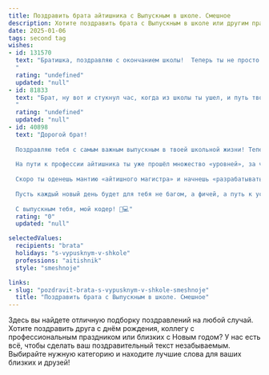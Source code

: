 ```yaml
---
title: Поздравить брата айтишника с Выпускным в школе. Смешное
description: Хотите поздравить брата с Выпускным в школе или другим праздником? Наш ИИ создаст незабываемое поздравление, а вы обязательно выделитесь среди других.  
date: 2025-01-06
tags: second tag
wishes:
- id: 131570
  text: "Братишка, поздравляю с окончанием школы!  Теперь ты не просто школьник, а почти настоящий айтишник – осталось только научиться спать меньше 8 часов в сутки и питаться одной лапшой быстрого приготовления.  Желаю тебе карьеры круче, чем у Билла Гейтса, багов поменьше, а зарплаты побольше! Пусть твой код всегда работает идеально (ну, почти всегда), а жизнь будет наполнена только  успехами и  весёлыми  багами!
  "
  rating: "undefined"
  updated: "null"
- id: 81833
  text: "Брат, ну вот и стукнул час, когда из школы ты ушел, и путь твой в мир большой открылся, а перед тобой - не учебник, а монитор! Поздравляю тебя с выходом в свет! Но помни, что \"айтишник\" - это не просто профессия, а стиль жизни, где кофе - главный напиток, а бессонные ночи - норма. Главное, чтобы не перепутать клавиатуру с клавиатурой. ;)
  "
  rating: "undefined"
  updated: "null"
- id: 40898
  text: "Дорогой брат!
  
  Поздравляю тебя с самым важным выпускным в твоей школьной жизни! Теперь, когда ты с гордостью держишь в руках аттестат, помни: это всего лишь одна из версий твоего будущего кода, и не забудь его обновлять!
  
  На пути к профессии айтишника ты уже прошёл множество «уровней», за что тебя можно смело напичкать звездами в «рейтинге знаний». Помни, что даже в мире программирования важно иногда оставлять место для ошибок — ведь без них не бывают классных шуток и интересных дебатов.
  
  Скоро ты оденешь мантию «айтишного магистра» и начнешь «разрабатывать» свою жизнь с нуля. Не забывай, что даже самые мощные алгоритмы иногда нуждаются в перезагрузке, так что выделяй время на отдых и забаву!
  
  Пусть каждый новый день будет для тебя не багом, а фичей, а путь к успеху — только «постоянной» переменной! Вперёд, к новым достижениям и, конечно же, к большим шашлыкам с друзьями!
  
  С выпускным тебя, мой кодер! 🎉💻"
  rating: "0"
  updated: "null"

selectedValues:
  recipients: "brata"
  holidays: "s-vypusknym-v-shkole"
  professions: "aitishnik"
  style: "smeshnoje"

links:
- slug: "pozdravit-brata-s-vypusknym-v-shkole-smeshnoje"
  title: "Поздравить брата с Выпускным в школе. Смешное"
---
```


Здесь вы найдете отличную подборку поздравлений на любой случай. 
Хотите поздравить друга с днём рождения, коллегу с профессиональным праздником или близких с Новым годом? У нас есть всё, чтобы сделать ваш поздравительный текст незабываемым. Выбирайте нужную категорию и находите лучшие слова для ваших близких и друзей!
